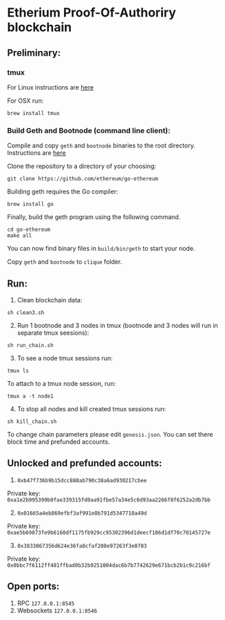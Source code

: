 # Etherium Proof-Of-Authoriry blockchain 

## Preliminary:

### tmux

For Linux instructions are [here](https://github.com/tmux/tmux)

For OSX run:

```
brew install tmux
```

### Build Geth and Bootnode (command line client):

Compile and copy `geth` and `bootnode` binaries to the root directory. Instructions are [here](https://github.com/ethereum/go-ethereum/wiki/Installation-Instructions-for-Mac)

Clone the repository to a directory of your choosing:

```
git clone https://github.com/ethereum/go-ethereum
```

Building geth requires the Go compiler:

```
brew install go
```

Finally, build the geth program using the following command.

```
cd go-ethereum
make all
```

You can now find binary files in `build/bin/geth` to start your node.

Copy `geth` and `bootnode` to `clique` folder.


## Run:
1. Clean blockchain data:

```
sh clean3.sh
```

2. Run 1 bootnode and 3 nodes in tmux (bootnode and 3 nodes will run in separate tmux seesions):

```
sh run_chain.sh
```

3. To see a node tmux sessions run:

```
tmux ls
```
To attach to a tmux node session, run:

```
tmux a -t node1
```
4. To stop all nodes and kill created tmux sessions run:

```
sh kill_chain.sh
```

To change chain parameters please edit `genesis.json`. You can set there block time and prefunded accounts. 

## Unlocked and prefunded accounts:

1. `0xb47f736b9b15dcc888ab790c38a6ad930217cbee`

Private key: 
`0xa1e2b995399b0fae339315fd0aa91fbe57a34e5c6d93aa2266f8f6252a2db7bb`


2. `0x01665a4eb869efbf3af991e0b791d5347718a49d`

Private key: 
`0xae5b69873fe9b6160df1175fb929cc95302396d1deecf186d1df70c70145727e`

3. `0x3833067356d624e36fa8cfaf208e97263f3e0703`

Private key: 
`0x0bbc7f6112ff481ffbad0b32b9251004dac6b7b7742629e671bcb2b1c9c216bf`

## Open ports:
1. RPC `127.0.0.1:8545`
2. Websockets `127.0.0.1:8546`
